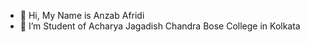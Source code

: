 - 👋 Hi, My Name is Anzab Afridi
- 👀 I’m Student of Acharya Jagadish Chandra Bose College in Kolkata


<!---
AnzabAfridi/AnzabAfridi is a ✨ special ✨ repository because its `README.md` (this file) appears on your GitHub profile.
You can click the Preview link to take a look at your changes.
--->

